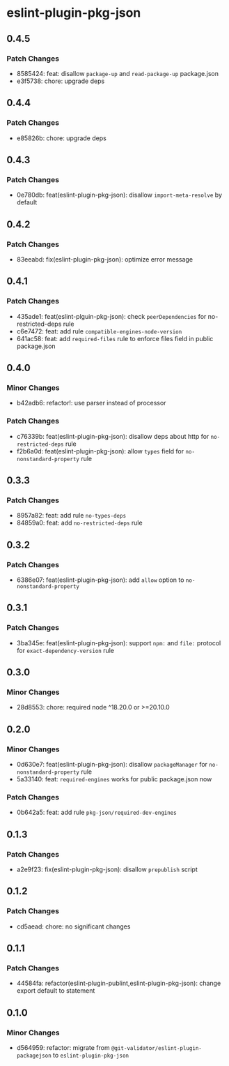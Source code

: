 # eslint-plugin-pkg-json

## 0.4.5

### Patch Changes

- 8585424: feat: disallow `package-up` and `read-package-up` package.json
- e3f5738: chore: upgrade deps

## 0.4.4

### Patch Changes

- e85826b: chore: upgrade deps

## 0.4.3

### Patch Changes

- 0e780db: feat(eslint-plugin-pkg-json): disallow `import-meta-resolve` by default

## 0.4.2

### Patch Changes

- 83eeabd: fix(eslint-plugin-pkg-json): optimize error message

## 0.4.1

### Patch Changes

- 435ade1: feat(eslint-plguin-pkg-json): check `peerDependencies` for no-restricted-deps rule
- c6e7472: feat: add rule `compatible-engines-node-version`
- 641ac58: feat: add `required-files` rule to enforce files field in public package.json

## 0.4.0

### Minor Changes

- b42adb6: refactor!: use parser instead of processor

### Patch Changes

- c76339b: feat(eslint-plugin-pkg-json): disallow deps about http for `no-restricted-deps` rule
- f2b6a0d: feat(eslint-plugin-pkg-json): allow `types` field for `no-nonstandard-property` rule

## 0.3.3

### Patch Changes

- 8957a82: feat: add rule `no-types-deps`
- 84859a0: feat: add `no-restricted-deps` rule

## 0.3.2

### Patch Changes

- 6386e07: feat(eslint-plugin-pkg-json): add `allow` option to `no-nonstandard-property`

## 0.3.1

### Patch Changes

- 3ba345e: feat(eslint-plugin-pkg-json): support `npm:` and `file:` protocol for `exact-dependency-version` rule

## 0.3.0

### Minor Changes

- 28d8553: chore: required node ^18.20.0 or >=20.10.0

## 0.2.0

### Minor Changes

- 0d630e7: feat(eslint-plugin-pkg-json): disallow `packageManager` for `no-nonstandard-property` rule
- 5a33140: feat: `required-engines` works for public package.json now

### Patch Changes

- 0b642a5: feat: add rule `pkg-json/required-dev-engines`

## 0.1.3

### Patch Changes

- a2e9f23: fix(eslint-plugin-pkg-json): disallow `prepublish` script

## 0.1.2

### Patch Changes

- cd5aead: chore: no significant changes

## 0.1.1

### Patch Changes

- 44584fa: refactor(eslint-plugin-publint,eslint-plugin-pkg-json): change export default to statement

## 0.1.0

### Minor Changes

- d564959: refactor: migrate from `@git-validator/eslint-plugin-packagejson` to `eslint-plugin-pkg-json`
